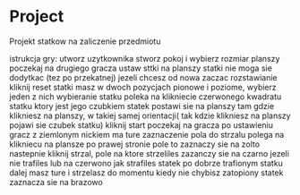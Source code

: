 # Project
Projekt statkow na zaliczenie przedmiotu

istrukcja gry:
utworz uzytkownika
stworz pokoj i wybierz rozmiar planszy
poczekaj na drugiego gracza
ustaw sttki na planszy
  statki nie moga sie dodytkac (tez po przekatnej)
  jezeli chcesz od nowa zaczac rozstawianie kliknij reset
  statki masz w dwoch pozycjach pionowe i poziome, wybierz jeden z nich
  wybieranie statku poleka na klikniecie czerwonego kwadratu statku ktory jest jego czubkiem
  statek postawi sie na planszy tam gdzie klikniesz na planszy, w takiej samej orientacji( tak kdzie klikniesz na planszy pojawi sie     czubek statku)
  kliknij start 
  poczekaj na gracza
po ustawieniu gracz z ziemlonym nickiem ma ture 
zaznaczenie pola do strzalu polega na klikniecu na plansze po prawej stronie 
pole to zaznaczy sie na zolto
nastepnie kliknij strzal, pole na ktore strzeliles zazanczy sie na czarno jezeli nie trafiles lub na czerwono jak strafiles statek
po dobrze trafionym statku dalej masz ture i strzelasz do momentu kiedy nie chybisz
zatopiony statek zaznacza sie na brazowo
